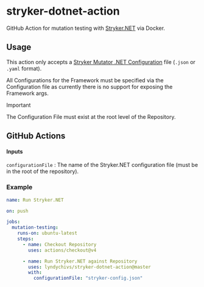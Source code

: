 # stryker-dotnet-action
GitHub Action for mutation testing with [Stryker.NET](https://stryker-mutator.io/docs/stryker-net/introduction/) via Docker.

## Usage
This action only accepts a [Stryker Mutator .NET Configuration](https://stryker-mutator.io/docs/stryker-net/configuration) file (`.json` or `.yaml` format).

All Configurations for the Framework must be specified via the Configuration file as currently there is no support for exposing the Framework args.

> [!IMPORTANT]
> The Configuration File must exist at the root level of the Repository.

## GitHub Actions
#### Inputs
`configurationFile` : The name of the Stryker.NET configuration file (must be in the root of the repository).

### Example
```yml
name: Run Stryker.NET

on: push

jobs:
  mutation-testing:
    runs-on: ubuntu-latest
    steps:
      - name: Checkout Repository
        uses: actions/checkout@v4

      - name: Run Stryker.NET against Repository
        uses: lyndychivs/stryker-dotnet-action@master
        with:
          configurationFile: "stryker-config.json"
```
